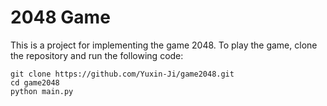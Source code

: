 # 2048 Game

This is a project for implementing the game 2048. 
To play the game, clone the repository and run the following code:
```
git clone https://github.com/Yuxin-Ji/game2048.git
cd game2048
python main.py
```
